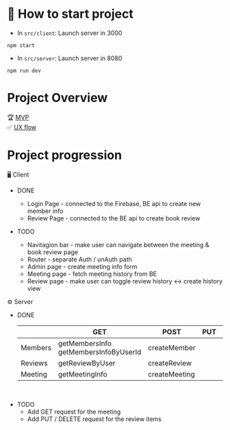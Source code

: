 # 🚀 How to start project
* In `src/client`: Launch server in 3000
```
npm start
```
* In `src/server`: Launch server in 8080
```
npm run dev
```

# Project Overview
🏆  [MVP](https://docs.google.com/spreadsheets/d/1_-p8eZ5WpY_ZTfHuFDTDNh8PJVc6dZndySkQXgKQCU0/edit#gid=0)<br>
✅  [UX flow](https://docs.google.com/presentation/d/1YPdFDQqFMrlCgAQ1DJwjp3PQjznhcFYG4QlXF64rDu4/edit?usp=sharing)

# Project progression
🖥 Client

* DONE
   * Login Page - connected to the Firebase, BE api to create new member info
   * Review Page - connected to the BE api to create book review

* TODO
   * Navitagion bar - make user can navigate between the meeting & book review page 
   * Router - separate Auth / unAuth path
   * Admin page - create meeting info form
   * Meeting page - fetch meeting history from BE
   * Review page - make user can toggle review history <-> create history view

⚙️ Server
* DONE

  |         | GET                                      | POST          | PUT | DELETE |
  |---------|------------------------------------------|---------------|-----|--------|
  | Members | getMembersInfo<br>getMembersInfoByUserId | createMember  |     |        |
  | Reviews | getReviewByUser                          | createReview  |     |        |
  | Meeting | getMeetingInfo                           | createMeeting |     |        |
<br>

* TODO
  * Add GET request for the meeting
  * Add PUT / DELETE request for the review items